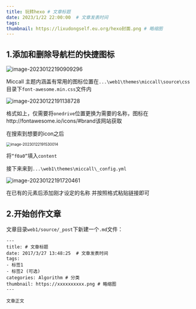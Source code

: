 ```yaml
---
title: 玩转hexo # 文章标题  
date: 2023/1/22 22:00:00  # 文章发表时间
tags:
thumbnail: https://lixudongself.eu.org/hexo封面.png # 略缩图
---
```


## 1.添加和删除导航栏的快捷图标

<img src="C:\Users\li\AppData\Roaming\Typora\typora-user-images\image-20230122190909296.png" alt="image-20230122190909296" style="zoom:100%;" />

Miccall 主题内涵盖有常用的图标位置在`...\web1\themes\miccall\source\css`目录下`font-awesome.min.css`文件内

![image-20230122191138728](C:\Users\li\AppData\Roaming\Typora\typora-user-images\image-20230122191138728.png)

格式如上，仅需要将`onedrive`位置更换为需要的名称，图标在http://fontawesome.io/icons/#brand该网站获取

在搜索到想要的icon之后

<img src="C:\Users\li\AppData\Roaming\Typora\typora-user-images\image-20230122191530014.png" alt="image-20230122191530014" style="zoom:70%;" />

将`“f0a0”`填入`content`

接下来来到`...\web1\themes\miccall\_config.yml`

![image-20230122191720461](C:\Users\li\AppData\Roaming\Typora\typora-user-images\image-20230122191720461.png)

在已有的元素后添加刚才设定的名称 并按照格式粘贴链接即可

## 2.开始创作文章

文章目录`web1/source/_post`下新建一个`.md`文件：

```
---
title: # 文章标题  
date: 2017/3/27 13:48:25  # 文章发表时间
tags:
- 标签1
- 标签2 (可选)
categories: Algorithm # 分类
thumbnail: https://xxxxxxxxxx.png # 略缩图
---

文章正文
```

